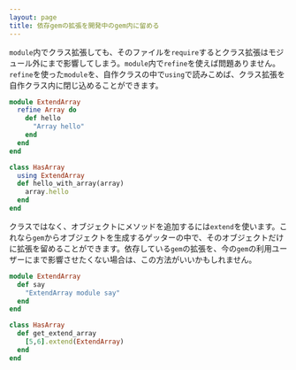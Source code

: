```yaml
---
layout: page
title: 依存gemの拡張を開発中のgem内に留める
---
```

`module`内でクラス拡張しても、そのファイルを`require`するとクラス拡張はモジュール外にまで影響してしまう。`module`内で`refine`を使えば問題ありません。`refine`を使った`module`を、自作クラスの中で`using`で読みこめば、クラス拡張を自作クラス内に閉じ込めることができます。

```ruby
module ExtendArray
  refine Array do
    def hello
      "Array hello"
    end
  end
end

class HasArray
  using ExtendArray
  def hello_with_array(array)
    array.hello
  end
end
```

クラスではなく、オブジェクトにメソッドを追加するには`extend`を使います。これなら`gem`からオブジェクトを生成するゲッターの中で、そのオブジェクトだけに拡張を留めることができます。依存している`gem`の拡張を、今の`gem`の利用ユーザーにまで影響させたくない場合は、この方法がいいかもしれません。

```ruby
module ExtendArray
  def say
    "ExtendArray module say"
  end
end

class HasArray
  def get_extend_array
    [5,6].extend(ExtendArray)
  end
end
```
